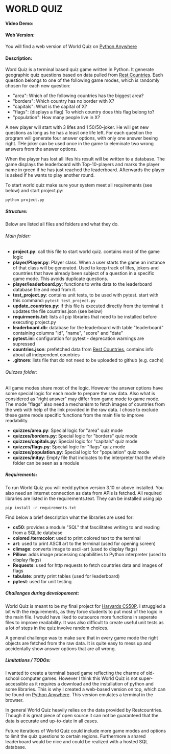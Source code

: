 # WORLD QUIZ

#### Video Demo:

<URL HERE>

#### Web Version:

You will find a web version of World Quiz on [Python Anywhere](kluengels.pythonanywhere.com)

#### Description:

Word Quiz is a terminal based quiz game written in Python. It generate geographic quiz questions based on data pulled from [Rest Countries](https://restcountries.com/). Each question belongs to one of the following game modes, which is randomly chosen for each new question:

- "area": Which of the following countries has the biggest area?
- "borders": Which country has no border with X?
- "capitals": What is the capital of X?
- "flags": (displays a flag) To which country does this flag belong to?
- "population": How many people live in X?

A new player will start with 3 lifes and 1 50/50-joker. He will get new questions as long as he has a least one life left. For each question the program will generate four answer options, with only one answer beeing right. THe joker can be used once in the game to eleminate two wrong answers from the answer options.

When the player has lost all lifes his result will be written to a database. The game displays the leaderboard with Top-10-players and marks the player name in green if he has just reached the leaderboard. Afterwards the player is asked if he wants to play another round.

To start world quiz make sure your system meet all requirements (see below) and start project.py:

    python project.py

##### Structure:

Below are listed all files and folders and what they do.

###### Main folder:

- **project.py**: call this file to start world quiz. contains most of the game logic
- **player/Player.py**: Player class. When a user starts the game an instance of that class will be generated. Used to keep track of lifes, jokers and countries that have already been subject of a question in a specific game mode. This avoids duplicate questions.
- **player/leaderboard.py**: functions to write data to the leaderboard database file and read from it.
- **test_project.py**: contains unit tests, to be used with pytest. start with this command: `pytest test_project.py`
- **update_countries.py**: if this file is executed directly from the terminal it updates the file countries.json (see below)
- **requirments.txt**: lists all pip libraries that need to be installed before executing project.py
- **leaderboard.db**: database for the leaderboard with table "leaderboard" containing columns "id", "name", "score" and "date"
- **pytest.ini**: configuration for pytest - deprecation warnings are supressed
- **countries.json**: prefetched data from [Rest Countries](https://restcountries.com/), contains info about all independent countries
- **.gitnore**: lists file that do not need to be uploaded to github (e.g. cache)

###### Quizzes folder:

All game modes share most of the logic. However the answer options have some special logic for each mode to prepare the raw data. Also what is considered as "right answer" may differ from game mode to game mode. The mode "flags" also need a mechanism to fetch images of countries from the web with help of the link provided in the raw data. I chose to exclude these game mode specific functions from the main file to improve readability.

- **quizzes/area.py**: Special logic for "area" quiz mode
- **quizzes/borders.py**: Special logic for "borders" quiz mode
- **quizzes/capitals.py**: Special logic for "capitals" quiz mode
- **quizzes/flags.py**: Special logic for "flags" quiz mode
- **quizzes/population.py**: Special logic for "population" quiz mode
- **quizzes/**init**py**: Empty file that indicates to the interpreter that the whole folder can be seen as a module

##### Requirements:

To run World Quiz you will nedd python version 3.10 or above installed. You also need an internet connection as data from APIs is fetched. All required libraries are listed in the requirements.text. They can be installed using pip

    pip install -r requirements.txt

Find below a brief description what the libraries are used for:

- **cs50**: provides a module "SQL" that fascilitates writing to and reading from a SQLite database
- **colored /termcolor**: used to print colored text to the terminal
- **art**: used to print ASCII art to the terminal (used for opening screen)
- **climage**: converts image to ascii-art (used to display flags)
- **Pillow**: adds image processing capabilities to Python interpreter (used to display flags)
- **Requests**: used for http requests to fetch countries data and images of flags
- **tabulate**: pretty print tables (used for leaderboard)
- **pytest**: used for unit testing

##### Challenges during developement:

World Quiz is meant to be my final project for [Harvards CS50P](https://cs50.harvard.edu/python/2022/). I struggled a bit with the requirements, as they force students to put most of the logic in the main file. I would have liked to outsource more functions in seperate files to improve readability. It was also difficult to create useful unit tests as a lot of steps in the quiz involve random choices.

A general challenge was to make sure that in every game mode the right objects are fetched from the raw data. It is quite easy to mess up and accidentally show answer options that are all wrong.

##### Limitations / TODOs:

I wanted to create a terminal based game reflecting the charme of old-school computer games. However I think this World Quiz is not super-accessible as it requires a download and the installation of python and some libraries. This is why I created a web-based version on top, which can be found on [Python Anywhere](kluengels.pythonanywhere.com). This version emulates a terminal in the browser.

In general World Quiz heavily relies on the data provided by Restcountries. Though it is great piece of open source it can not be guaranteed that the data is accurate and up-to-date in all cases.

Future iterations of World Quiz could include more game modes and options to limit the quiz questions to certain regions. Furthermore a shared leaderboard would be nice and could be realized with a hosted SQL database.
